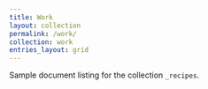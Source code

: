 ```yaml
---
title: Work
layout: collection
permalink: /work/
collection: work
entries_layout: grid
---
```


Sample document listing for the collection `_recipes`.
